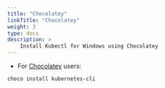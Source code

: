 ```yaml
---
title: "Chocolatey"
linkTitle: "Chocolatey"
weight: 3
type: docs
description: >
    Install Kubectl for Windows using Chocolatey
---
```


- For [Chocolatey](https://chocolatey.org/) users:

```bash
choco install kubernetes-cli
```
